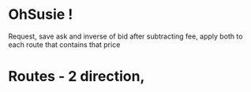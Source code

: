 # OhSusie !

Request, save  ask and inverse of bid after subtracting fee, apply both to each route that contains that price

# Routes - 2 direction, 
